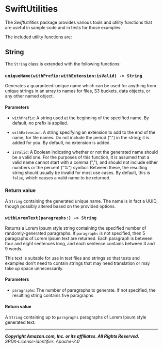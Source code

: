 # SwiftUtilities

The _SwiftUtilities_ package provides various tools and utility functions
that are useful in sample code and in tests for those examples.

The included utility functions are:

## String

The `String` class is extended with the following functions:

### `uniqueName(withPrefix:withExtension:isValid) -> String`

Generates a guaranteed-unique name which can be used for anything from unique
strings in an array to names for files, S3 buckets, data objects, or any
other named object.

#### Parameters

* `withPrefix`: A string used at the beginning of the specified name. By
  default, no prefix is applied.

* `withExtension`: A string specifying an extension to add to the end of the
  name, for file names. Do not include the period (".") in the string; it is
  added for you. By default, no extension is added.

* `isValid`: A Boolean indicating whether or not the generated name should be a
  valid one. For the purposes of this function, it is assumed that a valid name
  cannot start with a comma (","), and should not include either numbers or the
  percent ("%") symbol. Between these, the resulting string should usually be
  invalid for most use cases. By default, this is `false`, which causes a valid
  name to be returned.

### Return value

A `String` containing the generated unique name. The name is in fact a UUID,
though possibly altered based on the provided options.

### `withLoremText(paragraphs:) -> String`

Returns a Lorem Ipsum style string containing the specified number of randomly-generated
paragraphs. If `paragraphs` is not specified, then 5 paragraphs of Lorem Ipsum
text are returned. Each paragraph is between four and eight sentences long, and
each sentence contains between 3 and 9 words.

This text is suitable for use in test files and strings so that tests and
examples don't need to contain strings that may need translation or may take up
space unnecessarily.

#### Parameters

* `paragraphs`: The number of paragraphs to generate. If not specified, the
  resulting string contains five paragraphs.

#### Return value

A `String` containing up to `paragraphs` paragraphs of Lorem Ipsum style
generated text.

---

**_Copyright Amazon.com, Inc. or its affiliates. All Rights Reserved._**  
_SPDX-License-Identifier: Apache-2.0_
